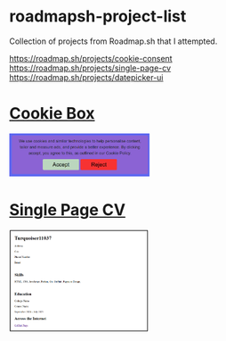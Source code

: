 # roadmapsh-project-list
Collection of projects from Roadmap.sh that I attempted.

https://roadmap.sh/projects/cookie-consent  
https://roadmap.sh/projects/single-page-cv  
https://roadmap.sh/projects/datepicker-ui  

<h1><a href="frontend/test-cookie-box">Cookie Box</a></h1>  
<img src="frontend/test-cookie-box/cookiebox.PNG" width="50%" height="50%"/>
<h1><a href="frontend/single-page-cv">Single Page CV</h1>
<img src="frontend/single-page-cv/singlepage-cv.PNG" width="50%" height="50%"/>
